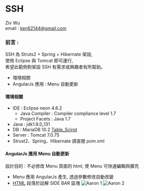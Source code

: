 # SSH

Ziv Wu
 <br/> email : ken62144@gmail.com
 
### 前言 : ### 
  SSH 為 Struts2 + Spring + Hibernate 架設,
  <br/>使用 Eclipse 與 Tomcat 即可運行,
  <br/>希望此範例對架設 SSH 有需求或興趣者有所幫助。
  + 環境相關
  + AngularJs 應用  : Menu 自動更新
#### 環境相關  ####
+ IDE : Eclipse neon 4.6.2
    + Java Compiler : Compiler compliance level 1.7
    + Project Facets : Java 1.7
+ Java : jdk1.8.0_131
+ DB : MariaDB 10.2 [Table_Scirpt](https://github.com/Zivpp/SSH/blob/master/ssh/src/main/resources/txt/script/scirpt.txt)
+ Server : Tomcat 7.0.75
+ Strust2、Spring、Hibernate 請查閱 pom.xml
#### AngularJs 應用  Menu 自動更新 ####
設計目的 : 不必修改 Menu 頁面的 html, 使 Menu 可快速編輯與擴充
+ Menu 應用 AngularJs 產生, 透過參數修改自動改變
+ [HTML](https://github.com/Zivpp/SSH/blob/master/ssh/src/main/webapp/pages/hall.html) 段落於註解 SIDE BAR 區塊
![Aaron 1](https://github.com/Zivpp/SSH/blob/master/ssh/src/main/resources/txt/markdown/004.jpg)
![Aaron 2](https://github.com/Zivpp/SSH/blob/master/ssh/src/main/resources/txt/markdown/002.jpg)


